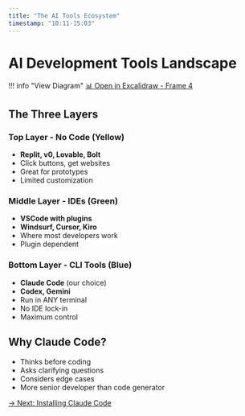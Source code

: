 ```yaml
---
title: "The AI Tools Ecosystem"
timestamp: "10:11-15:03"
---
```


# AI Development Tools Landscape

!!! info "View Diagram"
    [📊 Open in Excalidraw - Frame 4](../diagrams/all-diagrams.excalidraw#Frame4)

## The Three Layers

### Top Layer - No Code (Yellow)
- **Replit, v0, Lovable, Bolt**
- Click buttons, get websites
- Great for prototypes
- Limited customization

### Middle Layer - IDEs (Green)
- **VSCode with plugins**
- **Windsurf, Cursor, Kiro**
- Where most developers work
- Plugin dependent

### Bottom Layer - CLI Tools (Blue)
- **Claude Code** (our choice)
- **Codex, Gemini**
- Run in ANY terminal
- No IDE lock-in
- Maximum control

## Why Claude Code?
- Thinks before coding
- Asks clarifying questions
- Considers edge cases
- More senior developer than code generator

[→ Next: Installing Claude Code](03-claude-code-install.md)